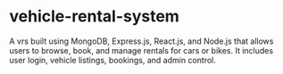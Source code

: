 # vehicle-rental-system

A vrs built using MongoDB, Express.js, React.js, and Node.js that allows users to browse, book, and manage rentals for cars or bikes. It includes user login, vehicle listings, bookings, and admin control.
